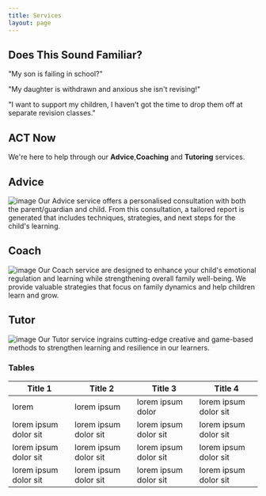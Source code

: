 ```yaml
---
title: Services
layout: page
---
```


## Does This Sound Familiar?


"My son is failing in school?"

"My daughter is withdrawn and anxious she isn't revising!" 

"I want to support my children, I haven't got the time to drop them off at separate revision classes."
 
## ACT Now 

We're here to help through our **Advice**,**Coaching** and **Tutoring** services. 

## Advice
![image](https://NavWeb.b-cdn.net/1771.jpg)
Our  Advice service offers a personalised consultation with both the parent/guardian and child. From this consultation, a tailored report is generated that includes techniques, strategies, and next steps for the child's learning.

## Coach 
![image](https://NavWeb.b-cdn.net/1728.jpg)
Our Coach service are designed to enhance your child's emotional regulation and learning while strengthening overall family well-being. We provide valuable strategies that focus on family dynamics and help children learn and grow.

## Tutor 
![image](https://NavWeb.b-cdn.net/1757.jpg)
Our Tutor service ingrains cutting-edge creative and game-based methods to strengthen learning and resilience in our learners.


### Tables

Title 1               | Title 2               | Title 3               | Title 4
--------------------- | --------------------- | --------------------- | ---------------------
lorem                 | lorem ipsum           | lorem ipsum dolor     | lorem ipsum dolor sit
lorem ipsum dolor sit | lorem ipsum dolor sit | lorem ipsum dolor sit | lorem ipsum dolor sit
lorem ipsum dolor sit | lorem ipsum dolor sit | lorem ipsum dolor sit | lorem ipsum dolor sit
lorem ipsum dolor sit | lorem ipsum dolor sit | lorem ipsum dolor sit | lorem ipsum dolor sit

